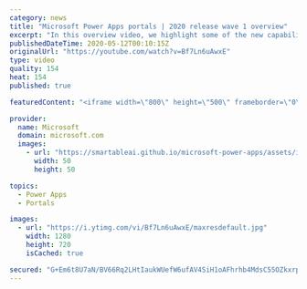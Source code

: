 ```yaml
---
category: news
title: "Microsoft Power Apps portals | 2020 release wave 1 overview"
excerpt: "In this overview video, we highlight some of the new capabilities included in the latest update to Microsoft Power Apps portals.     Here are the capabilities covered:   •    Power BI integration, so you can quickly add Power BI reports, tables, and dashboards to your portals without coding.  •    Themes"
publishedDateTime: 2020-05-12T00:10:15Z
originalUrl: "https://youtube.com/watch?v=Bf7Ln6uAwxE"
type: video
quality: 154
heat: 154
published: true

featuredContent: "<iframe width=\"800\" height=\"500\" frameborder=\"0\" src=\"https://www.youtube.com/embed/Bf7Ln6uAwxE\" allow=\"accelerometer; autoplay; encrypted-media; gyroscope; picture-in-picture\" allowfullscreen></iframe>"

provider:
  name: Microsoft
  domain: microsoft.com
  images:
    - url: "https://smartableai.github.io/microsoft-power-apps/assets/images/organizations/microsoft.com-50x50.jpg"
      width: 50
      height: 50

topics:
  - Power Apps
  - Portals

images:
  - url: "https://i.ytimg.com/vi/Bf7Ln6uAwxE/maxresdefault.jpg"
    width: 1280
    height: 720
    isCached: true

secured: "G+Em6t8U7aN/BV66Rq2LHtIaukWUefW6ufAV4SiH1oAFhrhb4MdsC55OZkxrpN090G06V/fuGOsKmvFaxYv56Bz7aM4IAu71BZcMx+HRWhayutOKbVCMaS6QEUv+NzAqu1lwIk17rySyqI7LsrwvjC0VlQkttt65wDe0kccL87RBAIb7Khp+fZB6pWgHoii7Ak9k2rzyWZBBInFt+L2NJGCgn+mc6PsDRnC/y7KASqkpvnSOGBcsjuYevmYn47MkFyBlqoZd+DNYAHezKo/j5TNhzv8TfVKJp1rp5f2MCDdhDIdFDfk8CXCRz64WBzfPKyRKsvgdmPeHkRk+9MdENKk2uogVFPDO6GLRh2Rty+2feV+Fs/4X2n4mFTBBopoId2g/X9iJPX/kGgdjwJ2UOrnjwrXEFJfK6K69TKSpk2xaabB6ryRusPKYD57RiTmd;ySkJjMmTHdDzNEb+EkXesA=="
---
```


